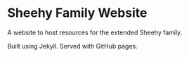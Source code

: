 # Sheehy Family Website

A website to host resources for the extended Sheehy family.

Built using Jekyll. Served with GitHub pages.
